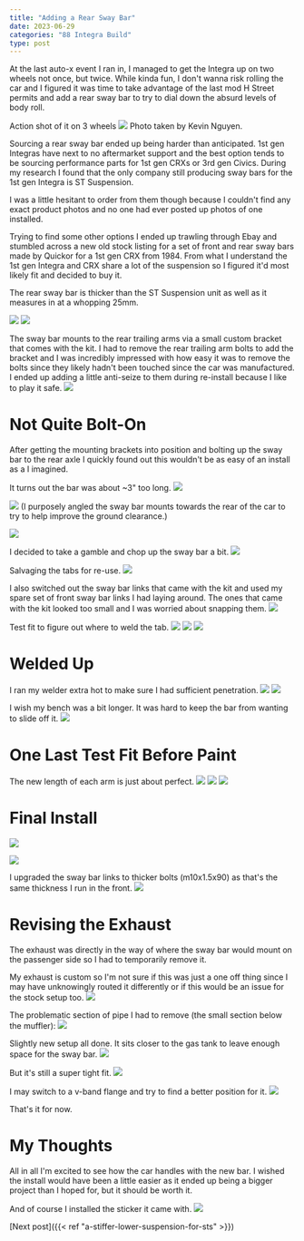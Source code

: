 ```yaml
---
title: "Adding a Rear Sway Bar"
date: 2023-06-29
categories: "88 Integra Build"
type: post
---
```


At the last auto-x event I ran in, I managed to get the Integra up on two wheels not once, but twice. While kinda fun, I don't wanna risk rolling the car and I figured it was time to take advantage of the last mod H Street permits and add a rear sway bar to try to dial down the absurd levels of body roll.

Action shot of it on 3 wheels
![](images/1.jpg)
Photo taken by Kevin Nguyen.

Sourcing a rear sway bar ended up being harder than anticipated. 1st gen Integras have next to no aftermarket support and the best option tends to be sourcing performance parts for 1st gen CRXs or 3rd gen Civics. During my research I found that the only company still producing sway bars for the 1st gen Integra is ST Suspension.

I was a little hesitant to order from them though because I couldn't find any exact product photos and no one had ever posted up photos of one installed.

Trying to find some other options I ended up trawling through Ebay and stumbled across a new old stock listing for a set of front and rear sway bars made by Quickor for a 1st gen CRX from 1984. From what I understand the 1st gen Integra and CRX share a lot of the suspension so I figured it'd most likely fit and decided to buy it.

The rear sway bar is thicker than the ST Suspension unit as well as it measures in at a whopping 25mm.

![](images/2.jpg)
![](images/3.jpg)

The sway bar mounts to the rear trailing arms via a small custom bracket that comes with the kit. I had to remove the rear trailing arm bolts to add the bracket and I was incredibly impressed with how easy it was to remove the bolts since they likely hadn't been touched since the car was manufactured. I ended up adding a little anti-seize to them during re-install because I like to play it safe.
![](images/4.jpg)

# Not Quite Bolt-On

After getting the mounting brackets into position and bolting up the sway bar to the rear axle I quickly found out this wouldn't be as easy of an install as a I imagined.

It turns out the bar was about ~3" too long.
![](images/5.jpg)

![](images/6.jpg)
(I purposely angled the sway bar mounts towards the rear of the car to try to help improve the ground clearance.)

![](images/7.jpg)

I decided to take a gamble and chop up the sway bar a bit.
![](images/8.jpg)

Salvaging the tabs for re-use.
![](images/9.jpg)

I also switched out the sway bar links that came with the kit and used my spare set of front sway bar links I had laying around. The ones that came with the kit looked too small and I was worried about snapping them.
![](images/10.jpg)

Test fit to figure out where to weld the tab.
![](images/11.jpg)
![](images/12.jpg)
![](images/13.jpg)

# Welded Up

I ran my welder extra hot to make sure I had sufficient penetration.
![](images/14.jpg)
![](images/15.jpg)

I wish my bench was a bit longer. It was hard to keep the bar from wanting to slide off it.
![](images/16.jpg)

# One Last Test Fit Before Paint

The new length of each arm is just about perfect.
![](images/17.jpg)
![](images/18.jpg)
![](images/19.jpg)

# Final Install

![](images/21.jpg)

![](images/22.jpg)

I upgraded the sway bar links to thicker bolts (m10x1.5x90) as that's the same thickness I run in the front.
![](images/23.jpg)

# Revising the Exhaust

The exhaust was directly in the way of where the sway bar would mount on the passenger side so I had to temporarily remove it.

My exhaust is custom so I'm not sure if this was just a one off thing since I may have unknowingly routed it differently or if this would be an issue for the stock setup too.
![](images/24.jpg)

The problematic section of pipe I had to remove (the small section below the muffler):
![](images/25.jpg)

Slightly new setup all done. It sits closer to the gas tank to leave enough space for the sway bar.
![](images/26.jpg)

But it's still a super tight fit.
![](images/27.jpg)

I may switch to a v-band flange and try to find a better position for it.
![](images/28.jpg)

That's it for now.

# My Thoughts

All in all I'm excited to see how the car handles with the new bar. I wished the install would have been a little easier as it ended up being a bigger project than I hoped for, but it should be worth it.

And of course I installed the sticker it came with.
![](images/20.jpg)

[Next post]({{< ref "a-stiffer-lower-suspension-for-sts" >}})
